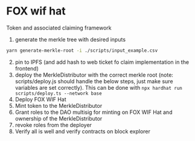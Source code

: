 # FOX wif hat
Token and associated claiming framework



1. generate the merkle tree with desired inputs
```bash
yarn generate-merkle-root -i ./scripts/input_example.csv
```
2. pin to IPFS (and add hash to web ticket fo claim implementation in the frontend)
3. deploy the MerkleDistributor with the correct merkle root (note: scripts/deploy.js should handle the below steps, just make sure variables are set correctly). This can be done with `npx hardhat run scripts/deploy.ts --network base`
4. Deploy FOX WIF Hat 
5. Mint token to the MerkleDistributor
6. Grant roles to the DAO multisig for minting on FOX WIF Hat and ownership of the MerkleDistributor
7. revoke roles from the deployer
8. Verify all is well and verify contracts on block explorer